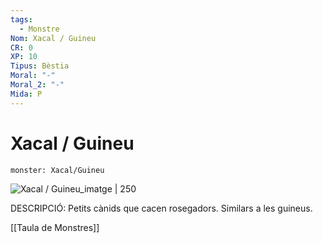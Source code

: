 ```yaml
---
tags:
  - Monstre
Nom: Xacal / Guineu
CR: 0
XP: 10
Tipus: Bèstia
Moral: "-"
Moral_2: "-"
Mida: P
---
```

# Xacal / Guineu

```statblock
monster: Xacal/Guineu
```

![Xacal / Guineu_imatge | 250](https://upload.wikimedia.org/wikipedia/commons/b/bd/Dogs%2C_jackals%2C_wolves%2C_and_foxes_%28Plate_XIV%29.png)

DESCRIPCIÓ: 
Petits cànids que cacen rosegadors. Similars a les guineus.

[[Taula de Monstres]]